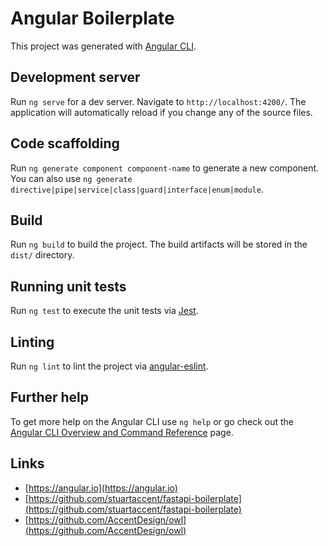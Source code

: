 # Angular Boilerplate

This project was generated with [Angular CLI](https://github.com/angular/angular-cli).

## Development server

Run `ng serve` for a dev server. Navigate to `http://localhost:4200/`. The application will automatically reload if you change any of the source files.

## Code scaffolding

Run `ng generate component component-name` to generate a new component. You can also use `ng generate directive|pipe|service|class|guard|interface|enum|module`.

## Build

Run `ng build` to build the project. The build artifacts will be stored in the `dist/` directory.

## Running unit tests

Run `ng test` to execute the unit tests via [Jest](https://jestjs.io).

## Linting

Run `ng lint` to lint the project via [angular-eslint](https://github.com/angular-eslint/angular-eslint).

## Further help

To get more help on the Angular CLI use `ng help` or go check out the [Angular CLI Overview and Command Reference](https://angular.io/cli) page.

## Links

* [https://angular.io](https://angular.io)
* [https://github.com/stuartaccent/fastapi-boilerplate](https://github.com/stuartaccent/fastapi-boilerplate)
* [https://github.com/AccentDesign/owl](https://github.com/AccentDesign/owl)
